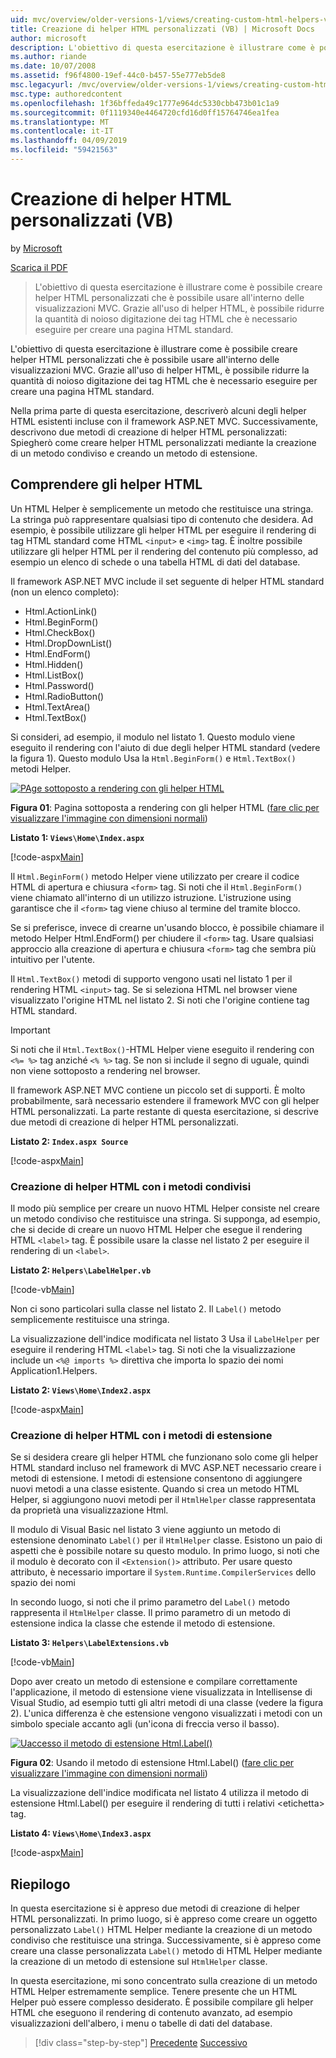 ```yaml
---
uid: mvc/overview/older-versions-1/views/creating-custom-html-helpers-vb
title: Creazione di helper HTML personalizzati (VB) | Microsoft Docs
author: microsoft
description: L'obiettivo di questa esercitazione è illustrare come è possibile creare helper HTML personalizzati che è possibile usare all'interno delle visualizzazioni MVC. Grazie all'uso di HTML Helper...
ms.author: riande
ms.date: 10/07/2008
ms.assetid: f96f4800-19ef-44c0-b457-55e777eb5de8
msc.legacyurl: /mvc/overview/older-versions-1/views/creating-custom-html-helpers-vb
msc.type: authoredcontent
ms.openlocfilehash: 1f36bffeda49c1777e964dc5330cbb473b01c1a9
ms.sourcegitcommit: 0f1119340e4464720cfd16d0ff15764746ea1fea
ms.translationtype: MT
ms.contentlocale: it-IT
ms.lasthandoff: 04/09/2019
ms.locfileid: "59421563"
---
```

# <a name="creating-custom-html-helpers-vb"></a>Creazione di helper HTML personalizzati (VB)

by [Microsoft](https://github.com/microsoft)

[Scarica il PDF](http://download.microsoft.com/download/1/1/f/11f721aa-d749-4ed7-bb89-a681b68894e6/ASPNET_MVC_Tutorial_9_VB.pdf)

> L'obiettivo di questa esercitazione è illustrare come è possibile creare helper HTML personalizzati che è possibile usare all'interno delle visualizzazioni MVC. Grazie all'uso di helper HTML, è possibile ridurre la quantità di noioso digitazione dei tag HTML che è necessario eseguire per creare una pagina HTML standard.


L'obiettivo di questa esercitazione è illustrare come è possibile creare helper HTML personalizzati che è possibile usare all'interno delle visualizzazioni MVC. Grazie all'uso di helper HTML, è possibile ridurre la quantità di noioso digitazione dei tag HTML che è necessario eseguire per creare una pagina HTML standard.

Nella prima parte di questa esercitazione, descriverò alcuni degli helper HTML esistenti incluse con il framework ASP.NET MVC. Successivamente, descrivono due metodi di creazione di helper HTML personalizzati: Spiegherò come creare helper HTML personalizzati mediante la creazione di un metodo condiviso e creando un metodo di estensione.

## <a name="understanding-html-helpers"></a>Comprendere gli helper HTML

Un HTML Helper è semplicemente un metodo che restituisce una stringa. La stringa può rappresentare qualsiasi tipo di contenuto che desidera. Ad esempio, è possibile utilizzare gli helper HTML per eseguire il rendering di tag HTML standard come HTML `<input>` e `<img>` tag. È inoltre possibile utilizzare gli helper HTML per il rendering del contenuto più complesso, ad esempio un elenco di schede o una tabella HTML di dati del database.

Il framework ASP.NET MVC include il set seguente di helper HTML standard (non un elenco completo):

- Html.ActionLink()
- Html.BeginForm()
- Html.CheckBox()
- Html.DropDownList()
- Html.EndForm()
- Html.Hidden()
- Html.ListBox()
- Html.Password()
- Html.RadioButton()
- Html.TextArea()
- Html.TextBox()

Si consideri, ad esempio, il modulo nel listato 1. Questo modulo viene eseguito il rendering con l'aiuto di due degli helper HTML standard (vedere la figura 1). Questo modulo Usa la `Html.BeginForm()` e `Html.TextBox()` metodi Helper.


[![PAge sottoposto a rendering con gli helper HTML](creating-custom-html-helpers-vb/_static/image2.png)](creating-custom-html-helpers-vb/_static/image1.png)

**Figura 01**: Pagina sottoposta a rendering con gli helper HTML ([fare clic per visualizzare l'immagine con dimensioni normali](creating-custom-html-helpers-vb/_static/image3.png))


**Listato 1: `Views\Home\Index.aspx`**

[!code-aspx[Main](creating-custom-html-helpers-vb/samples/sample1.aspx)]

Il `Html.BeginForm()` metodo Helper viene utilizzato per creare il codice HTML di apertura e chiusura `<form>` tag. Si noti che il `Html.BeginForm()` viene chiamato all'interno di un utilizzo istruzione. L'istruzione using garantisce che il `<form>` tag viene chiuso al termine del tramite blocco.

Se si preferisce, invece di crearne un'usando blocco, è possibile chiamare il metodo Helper Html.EndForm() per chiudere il `<form>` tag. Usare qualsiasi approccio alla creazione di apertura e chiusura `<form>` tag che sembra più intuitivo per l'utente.

Il `Html.TextBox()` metodi di supporto vengono usati nel listato 1 per il rendering HTML `<input>` tag. Se si seleziona HTML nel browser viene visualizzato l'origine HTML nel listato 2. Si noti che l'origine contiene tag HTML standard.

> [!IMPORTANT]
> Si noti che il `Html.TextBox()`-HTML Helper viene eseguito il rendering con `<%= %>` tag anziché `<% %>` tag. Se non si include il segno di uguale, quindi non viene sottoposto a rendering nel browser.

Il framework ASP.NET MVC contiene un piccolo set di supporti. È molto probabilmente, sarà necessario estendere il framework MVC con gli helper HTML personalizzati. La parte restante di questa esercitazione, si descrive due metodi di creazione di helper HTML personalizzati.

**Listato 2: `Index.aspx Source`**

[!code-aspx[Main](creating-custom-html-helpers-vb/samples/sample2.aspx)]

### <a name="creating-html-helpers-with-shared-methods"></a>Creazione di helper HTML con i metodi condivisi

Il modo più semplice per creare un nuovo HTML Helper consiste nel creare un metodo condiviso che restituisce una stringa. Si supponga, ad esempio, che si decide di creare un nuovo HTML Helper che esegue il rendering HTML `<label>` tag. È possibile usare la classe nel listato 2 per eseguire il rendering di un `<label>`.

**Listato 2: `Helpers\LabelHelper.vb`**

[!code-vb[Main](creating-custom-html-helpers-vb/samples/sample3.vb)]

Non ci sono particolari sulla classe nel listato 2. Il `Label()` metodo semplicemente restituisce una stringa.

La visualizzazione dell'indice modificata nel listato 3 Usa il `LabelHelper` per eseguire il rendering HTML `<label>` tag. Si noti che la visualizzazione include un `<%@ imports %>` direttiva che importa lo spazio dei nomi Application1.Helpers.

**Listato 2: `Views\Home\Index2.aspx`**

[!code-aspx[Main](creating-custom-html-helpers-vb/samples/sample4.aspx)]

### <a name="creating-html-helpers-with-extension-methods"></a>Creazione di helper HTML con i metodi di estensione

Se si desidera creare gli helper HTML che funzionano solo come gli helper HTML standard incluso nel framework di MVC ASP.NET necessario creare i metodi di estensione. I metodi di estensione consentono di aggiungere nuovi metodi a una classe esistente. Quando si crea un metodo HTML Helper, si aggiungono nuovi metodi per il `HtmlHelper` classe rappresentata da proprietà una visualizzazione Html.

Il modulo di Visual Basic nel listato 3 viene aggiunto un metodo di estensione denominato `Label()` per il `HtmlHelper` classe. Esistono un paio di aspetti che è possibile notare su questo modulo. In primo luogo, si noti che il modulo è decorato con il `<Extension()>` attributo. Per usare questo attributo, è necessario importare il `System.Runtime.CompilerServices` dello spazio dei nomi

In secondo luogo, si noti che il primo parametro del `Label()` metodo rappresenta il `HtmlHelper` classe. Il primo parametro di un metodo di estensione indica la classe che estende il metodo di estensione.

**Listato 3: `Helpers\LabelExtensions.vb`**

[!code-vb[Main](creating-custom-html-helpers-vb/samples/sample5.vb)]

Dopo aver creato un metodo di estensione e compilare correttamente l'applicazione, il metodo di estensione viene visualizzata in Intellisense di Visual Studio, ad esempio tutti gli altri metodi di una classe (vedere la figura 2). L'unica differenza è che estensione vengono visualizzati i metodi con un simbolo speciale accanto agli (un'icona di freccia verso il basso).


[![Uaccesso il metodo di estensione Html.Label()](creating-custom-html-helpers-vb/_static/image5.png)](creating-custom-html-helpers-vb/_static/image4.png)

**Figura 02**: Usando il metodo di estensione Html.Label() ([fare clic per visualizzare l'immagine con dimensioni normali](creating-custom-html-helpers-vb/_static/image6.png))


La visualizzazione dell'indice modificata nel listato 4 utilizza il metodo di estensione Html.Label() per eseguire il rendering di tutti i relativi &lt;etichetta&gt; tag.

**Listato 4: `Views\Home\Index3.aspx`**

[!code-aspx[Main](creating-custom-html-helpers-vb/samples/sample6.aspx)]

## <a name="summary"></a>Riepilogo

In questa esercitazione si è appreso due metodi di creazione di helper HTML personalizzati. In primo luogo, si è appreso come creare un oggetto personalizzato `Label()` HTML Helper mediante la creazione di un metodo condiviso che restituisce una stringa. Successivamente, si è appreso come creare una classe personalizzata `Label()` metodo di HTML Helper mediante la creazione di un metodo di estensione sul `HtmlHelper` classe.

In questa esercitazione, mi sono concentrato sulla creazione di un metodo HTML Helper estremamente semplice. Tenere presente che un HTML Helper può essere complesso desiderato. È possibile compilare gli helper HTML che eseguono il rendering di contenuto avanzato, ad esempio visualizzazioni dell'albero, i menu o tabelle di dati del database.

> [!div class="step-by-step"]
> [Precedente](asp-net-mvc-views-overview-vb.md)
> [Successivo](using-the-tagbuilder-class-to-build-html-helpers-vb.md)
